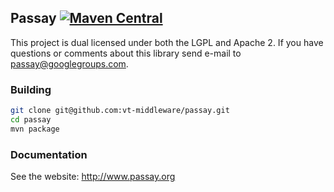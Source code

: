 ## Passay [![Maven Central](https://maven-badges.herokuapp.com/maven-central/org.passay/passay/badge.svg?style=flat)](https://maven-badges.herokuapp.com/maven-central/org.passay/passay)

This project is dual licensed under both the LGPL and Apache 2.
If you have questions or comments about this library send e-mail to
passay@googlegroups.com.

### Building
```sh
git clone git@github.com:vt-middleware/passay.git
cd passay
mvn package
```

### Documentation
See the website: http://www.passay.org
